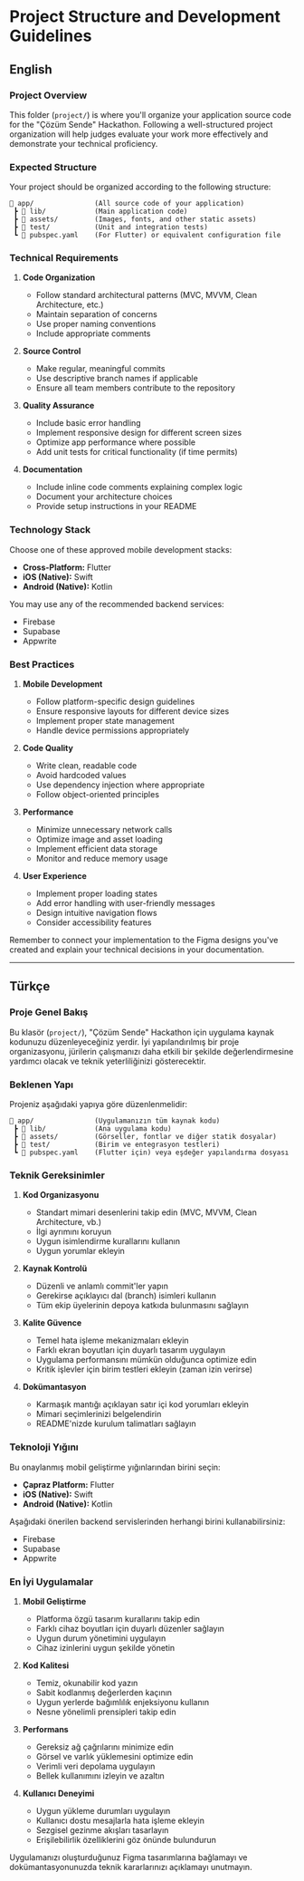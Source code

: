 # Project Structure and Development Guidelines

## English

### Project Overview

This folder (`project/`) is where you'll organize your application source code for the "Çözüm Sende" Hackathon. Following a well-structured project organization will help judges evaluate your work more effectively and demonstrate your technical proficiency.

### Expected Structure

Your project should be organized according to the following structure:

```
📁 app/               (All source code of your application)
 ┣ 📁 lib/            (Main application code)
 ┣ 📁 assets/         (Images, fonts, and other static assets)
 ┣ 📁 test/           (Unit and integration tests)
 ┗ 📄 pubspec.yaml    (For Flutter) or equivalent configuration file
```

### Technical Requirements

1. **Code Organization**
   - Follow standard architectural patterns (MVC, MVVM, Clean Architecture, etc.)
   - Maintain separation of concerns
   - Use proper naming conventions
   - Include appropriate comments

2. **Source Control**
   - Make regular, meaningful commits
   - Use descriptive branch names if applicable
   - Ensure all team members contribute to the repository

3. **Quality Assurance**
   - Include basic error handling
   - Implement responsive design for different screen sizes
   - Optimize app performance where possible
   - Add unit tests for critical functionality (if time permits)

4. **Documentation**
   - Include inline code comments explaining complex logic
   - Document your architecture choices
   - Provide setup instructions in your README

### Technology Stack

Choose one of these approved mobile development stacks:

* **Cross-Platform:** Flutter
* **iOS (Native):** Swift
* **Android (Native):** Kotlin

You may use any of the recommended backend services:
* Firebase
* Supabase
* Appwrite

### Best Practices

1. **Mobile Development**
   - Follow platform-specific design guidelines
   - Ensure responsive layouts for different device sizes
   - Implement proper state management
   - Handle device permissions appropriately

2. **Code Quality**
   - Write clean, readable code
   - Avoid hardcoded values
   - Use dependency injection where appropriate
   - Follow object-oriented principles

3. **Performance**
   - Minimize unnecessary network calls
   - Optimize image and asset loading
   - Implement efficient data storage
   - Monitor and reduce memory usage

4. **User Experience**
   - Implement proper loading states
   - Add error handling with user-friendly messages
   - Design intuitive navigation flows
   - Consider accessibility features

Remember to connect your implementation to the Figma designs you've created and explain your technical decisions in your documentation.

---

## Türkçe

### Proje Genel Bakış

Bu klasör (`project/`), "Çözüm Sende" Hackathon için uygulama kaynak kodunuzu düzenleyeceğiniz yerdir. İyi yapılandırılmış bir proje organizasyonu, jürilerin çalışmanızı daha etkili bir şekilde değerlendirmesine yardımcı olacak ve teknik yeterliliğinizi gösterecektir.

### Beklenen Yapı

Projeniz aşağıdaki yapıya göre düzenlenmelidir:

```
📁 app/               (Uygulamanızın tüm kaynak kodu)
 ┣ 📁 lib/            (Ana uygulama kodu)
 ┣ 📁 assets/         (Görseller, fontlar ve diğer statik dosyalar)
 ┣ 📁 test/           (Birim ve entegrasyon testleri)
 ┗ 📄 pubspec.yaml    (Flutter için) veya eşdeğer yapılandırma dosyası
```

### Teknik Gereksinimler

1. **Kod Organizasyonu**
   - Standart mimari desenlerini takip edin (MVC, MVVM, Clean Architecture, vb.)
   - İlgi ayrımını koruyun
   - Uygun isimlendirme kurallarını kullanın
   - Uygun yorumlar ekleyin

2. **Kaynak Kontrolü**
   - Düzenli ve anlamlı commit'ler yapın
   - Gerekirse açıklayıcı dal (branch) isimleri kullanın
   - Tüm ekip üyelerinin depoya katkıda bulunmasını sağlayın

3. **Kalite Güvence**
   - Temel hata işleme mekanizmaları ekleyin
   - Farklı ekran boyutları için duyarlı tasarım uygulayın
   - Uygulama performansını mümkün olduğunca optimize edin
   - Kritik işlevler için birim testleri ekleyin (zaman izin verirse)

4. **Dokümantasyon**
   - Karmaşık mantığı açıklayan satır içi kod yorumları ekleyin
   - Mimari seçimlerinizi belgelendirin
   - README'nizde kurulum talimatları sağlayın

### Teknoloji Yığını

Bu onaylanmış mobil geliştirme yığınlarından birini seçin:

* **Çapraz Platform:** Flutter
* **iOS (Native):** Swift
* **Android (Native):** Kotlin

Aşağıdaki önerilen backend servislerinden herhangi birini kullanabilirsiniz:
* Firebase
* Supabase
* Appwrite

### En İyi Uygulamalar

1. **Mobil Geliştirme**
   - Platforma özgü tasarım kurallarını takip edin
   - Farklı cihaz boyutları için duyarlı düzenler sağlayın
   - Uygun durum yönetimini uygulayın
   - Cihaz izinlerini uygun şekilde yönetin

2. **Kod Kalitesi**
   - Temiz, okunabilir kod yazın
   - Sabit kodlanmış değerlerden kaçının
   - Uygun yerlerde bağımlılık enjeksiyonu kullanın
   - Nesne yönelimli prensipleri takip edin

3. **Performans**
   - Gereksiz ağ çağrılarını minimize edin
   - Görsel ve varlık yüklemesini optimize edin
   - Verimli veri depolama uygulayın
   - Bellek kullanımını izleyin ve azaltın

4. **Kullanıcı Deneyimi**
   - Uygun yükleme durumları uygulayın
   - Kullanıcı dostu mesajlarla hata işleme ekleyin
   - Sezgisel gezinme akışları tasarlayın
   - Erişilebilirlik özelliklerini göz önünde bulundurun

Uygulamanızı oluşturduğunuz Figma tasarımlarına bağlamayı ve dokümantasyonunuzda teknik kararlarınızı açıklamayı unutmayın.

